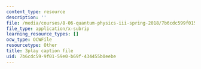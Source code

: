 ```yaml
---
content_type: resource
description: ''
file: /media/courses/8-06-quantum-physics-iii-spring-2018/7b6cdc599f0159e0b69f434455b0eebe_4BM58741VOg.vtt
file_type: application/x-subrip
learning_resource_types: []
ocw_type: OCWFile
resourcetype: Other
title: 3play caption file
uid: 7b6cdc59-9f01-59e0-b69f-434455b0eebe
---
```


